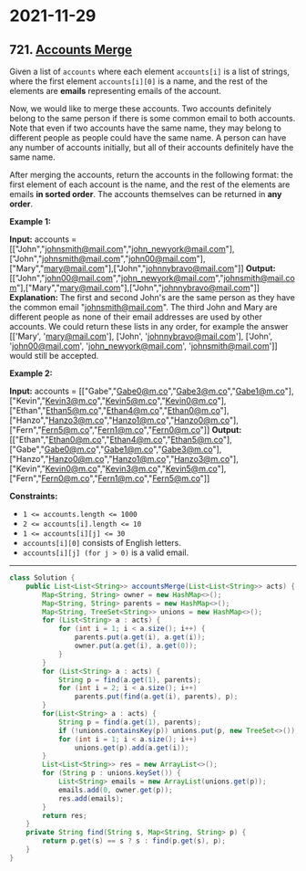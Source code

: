 # 2021-11-29

## 721. [Accounts Merge](https://leetcode.com/problems/accounts-merge/)

Given a list of `accounts` where each element `accounts[i]` is a list of strings, where the first element `accounts[i][0]` is a name, and the rest of the elements are **emails** representing emails of the account.

Now, we would like to merge these accounts. Two accounts definitely belong to the same person if there is some common email to both accounts. Note that even if two accounts have the same name, they may belong to different people as people could have the same name. A person can have any number of accounts initially, but all of their accounts definitely have the same name.

After merging the accounts, return the accounts in the following format: the first element of each account is the name, and the rest of the elements are emails **in sorted order**. The accounts themselves can be returned in **any order**.

**Example 1:**

**Input:** accounts = \[\["John","johnsmith@mail.com","john_newyork@mail.com"\],\["John","johnsmith@mail.com","john00@mail.com"\],\["Mary","mary@mail.com"\],\["John","johnnybravo@mail.com"\]\]
**Output:** \[\["John","john00@mail.com","john_newyork@mail.com","johnsmith@mail.com"\],\["Mary","mary@mail.com"\],\["John","johnnybravo@mail.com"\]\]
**Explanation:**
The first and second John's are the same person as they have the common email "johnsmith@mail.com".
The third John and Mary are different people as none of their email addresses are used by other accounts.
We could return these lists in any order, for example the answer \[\['Mary', 'mary@mail.com'\], \['John', 'johnnybravo@mail.com'\],
\['John', 'john00@mail.com', 'john_newyork@mail.com', 'johnsmith@mail.com'\]\] would still be accepted.

**Example 2:**

**Input:** accounts = \[\["Gabe","Gabe0@m.co","Gabe3@m.co","Gabe1@m.co"\],\["Kevin","Kevin3@m.co","Kevin5@m.co","Kevin0@m.co"\],\["Ethan","Ethan5@m.co","Ethan4@m.co","Ethan0@m.co"\],\["Hanzo","Hanzo3@m.co","Hanzo1@m.co","Hanzo0@m.co"\],\["Fern","Fern5@m.co","Fern1@m.co","Fern0@m.co"\]\]
**Output:** \[\["Ethan","Ethan0@m.co","Ethan4@m.co","Ethan5@m.co"\],\["Gabe","Gabe0@m.co","Gabe1@m.co","Gabe3@m.co"\],\["Hanzo","Hanzo0@m.co","Hanzo1@m.co","Hanzo3@m.co"\],\["Kevin","Kevin0@m.co","Kevin3@m.co","Kevin5@m.co"\],\["Fern","Fern0@m.co","Fern1@m.co","Fern5@m.co"\]\]

**Constraints:**

- `1 <= accounts.length <= 1000`
- `2 <= accounts[i].length <= 10`
- `1 <= accounts[i][j] <= 30`
- `accounts[i][0]` consists of English letters.
- `accounts[i][j] (for j > 0)` is a valid email.

---

```java
class Solution {
    public List<List<String>> accountsMerge(List<List<String>> acts) {
        Map<String, String> owner = new HashMap<>();
        Map<String, String> parents = new HashMap<>();
        Map<String, TreeSet<String>> unions = new HashMap<>();
        for (List<String> a : acts) {
            for (int i = 1; i < a.size(); i++) {
                parents.put(a.get(i), a.get(i));
                owner.put(a.get(i), a.get(0));
            }
        }
        for (List<String> a : acts) {
            String p = find(a.get(1), parents);
            for (int i = 2; i < a.size(); i++)
                parents.put(find(a.get(i), parents), p);
        }
        for(List<String> a : acts) {
            String p = find(a.get(1), parents);
            if (!unions.containsKey(p)) unions.put(p, new TreeSet<>());
            for (int i = 1; i < a.size(); i++)
                unions.get(p).add(a.get(i));
        }
        List<List<String>> res = new ArrayList<>();
        for (String p : unions.keySet()) {
            List<String> emails = new ArrayList(unions.get(p));
            emails.add(0, owner.get(p));
            res.add(emails);
        }
        return res;
    }
    private String find(String s, Map<String, String> p) {
        return p.get(s) == s ? s : find(p.get(s), p);
    }
}
```
